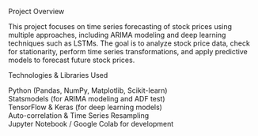 Project Overview

This project focuses on time series forecasting of stock prices using multiple approaches, including ARIMA modeling and deep learning techniques such as LSTMs. The goal is to analyze stock price data, check for stationarity, perform time series transformations, and apply predictive models to forecast future stock prices.


Technologies & Libraries Used

Python (Pandas, NumPy, Matplotlib, Scikit-learn)\
Statsmodels (for ARIMA modeling and ADF test)\
TensorFlow & Keras (for deep learning models)\
Auto-correlation & Time Series Resampling\
Jupyter Notebook / Google Colab for development
